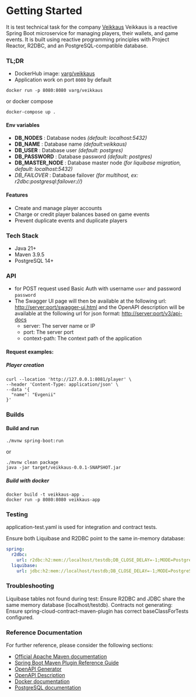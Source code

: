 # Getting Started

It is test technical task for the company [Veikkaus](https://www.veikkaus.fi/)
Veikkaus is a reactive Spring Boot microservice for managing players, 
their wallets, and game events. 
It is built using reactive programming principles with 
Project Reactor, R2DBC, and an PostgreSQL-compatible database.
### TL;DR
* DockerHub image: [varg/veikkaus](https://hub.docker.com/r/varg/veikkaus)
* Application work on port `8080` by default
```shell
docker run -p 8080:8080 varg/veikkaus
```
or docker compose
```shell
docker-compose up .
```
#### Env variables
* **DB_NODES** : Database nodes _(default: localhost:5432)_
* **DB_NAME** : Database name _(default:veikkaus)_
* **DB_USER** : Database user _(default: postgres)_
* **DB_PASSWORD** : Database password _(default: postgres)_
* **DB_MASTER_NODE** : Database master node _(for liquibase migration, default: localhost:5432)_
* _DB_FAILOVER_ : Database failover _(for multihost, ex: r2dbc:postgresql:failover://)_

#### Features
* Create and manage player accounts
* Charge or credit player balances based on game events
* Prevent duplicate events and duplicate players

### Tech Stack

* Java 21+
* Maven 3.9.5
* PostgreSQL 14+

### API
* for POST request used Basic Auth with username `user` and password `password`
* The Swagger UI page will then be available at the following url:
  [http://server:port/swagger-ui.html](http://localhost:8080/swagger-ui.html)
  and the OpenAPI description will be available at the following url for json format: [http://server:port/v3/api-docs](http://localhost:8080/v3/api-docs)
    * server: The server name or IP
    * port: The server port
    * context-path: The context path of the application

#### Request examples:

##### Player creation 
```shell
curl --location 'http://127.0.0.1:8081/player' \
--header 'Content-Type: application/json' \
--data '{
  "name": "Evgenii"
}'
```

### Builds

#### Build and run
```shell
./mvnw spring-boot:run
```
or 
```shell
./mvnw clean package
java -jar target/veikkaus-0.0.1-SNAPSHOT.jar
```

##### Build with docker
```shell
docker build -t veikkaus-app .
docker run -p 8080:8080 veikkaus-app
```

### Testing

application-test.yaml is used for integration and contract tests.

Ensure both Liquibase and R2DBC point to the same in-memory database:
```yaml
spring:
  r2dbc:
    url: r2dbc:h2:mem://localhost/testdb;DB_CLOSE_DELAY=-1;MODE=PostgreSQL
  liquibase:
    url: jdbc:h2:mem://localhost/testdb;DB_CLOSE_DELAY=-1;MODE=PostgreSQL
```
### Troubleshooting
Liquibase tables not found during test: Ensure R2DBC and JDBC share the same memory database (localhost/testdb).
Contracts not generating: Ensure spring-cloud-contract-maven-plugin has correct baseClassForTests configured.


### Reference Documentation

For further reference, please consider the following sections:

* [Official Apache Maven documentation](https://maven.apache.org/guides/index.html)
* [Spring Boot Maven Plugin Reference Guide](https://docs.spring.io/spring-boot/docs/3.2.2/maven-plugin/reference/html/)
* [OpenAPI Generator](https://openapi-generator.tech/)
* [OpenAPI Description](https://learn.openapis.org)
* [Docker documentation](https://docs.docker.com)
* [PostgreSQL documentation](https://www.postgresql.org)
